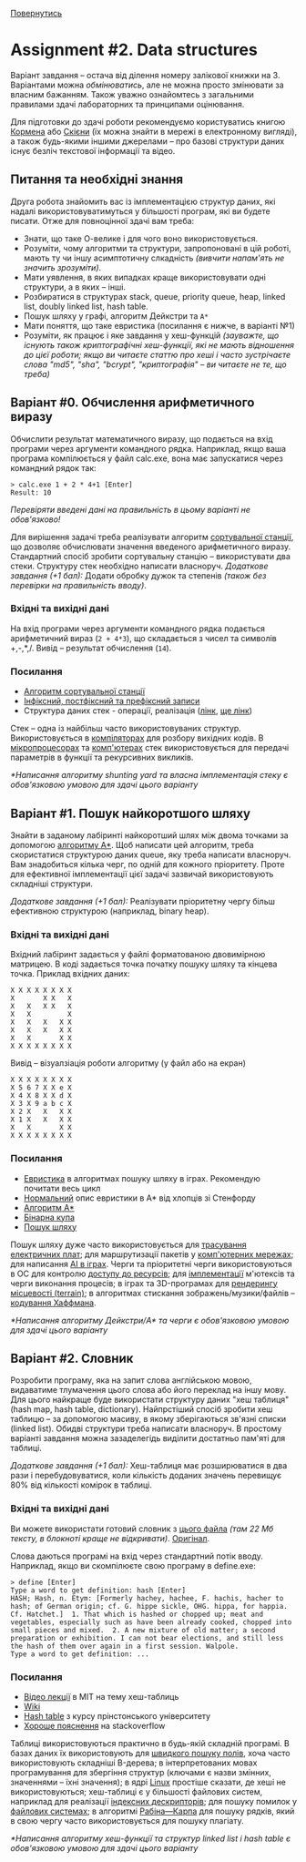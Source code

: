 [Повернутись](../index.md)
# [](#header-1)Assignment #2. Data structures

Варіант завдання – остача від ділення номеру залікової книжки на 3. Варіантами можна _обмінюватись_, 
але не можна просто змінювати за власним бажанням. Також уважно ознайомтесь з загальними правилами здачі лабораторних та принципами оцінювання. 

Для підготовки до здачі роботи рекомендуємо користуватись книгою [Кормена](https://ru.wikipedia.org/wiki/%D0%90%D0%BB%D0%B3%D0%BE%D1%80%D0%B8%D1%82%D0%BC%D1%8B:_%D0%BF%D0%BE%D1%81%D1%82%D1%80%D0%BE%D0%B5%D0%BD%D0%B8%D0%B5_%D0%B8_%D0%B0%D0%BD%D0%B0%D0%BB%D0%B8%D0%B7) або [Скієни](http://www.twirpx.com/file/736147/) (їх можна знайти в мережі в електронному вигляді), а також будь-якими іншими джерелами – про базові структури даних існує безліч текстової інформації та відео.

## Питання та необхідні знання
Друга робота знайомить вас із імплементацією структур даних, які надалі використовуватимуться у більшості програм, які ви будете писати. Отже для повноцінної здачі вам треба: 
* Знати, що таке О-велике і для чого воно використовується.
* Розуміти, чому алгоритми та структури, запропоновані в цій роботі, мають ту чи іншу асимптотичну слкадність *(вивчити напам'ять не значить зрозуміти)*.
* Мати уявлення, в яких випадках краще використовувати одні структури, а в яких – інші.
* Розбиратися в структурах stack, queue, priority queue, heap, linked list, doubly linked list, hash table.
* Пошук шляху у графі, алгоритм Дейкстри та `А*`
* Мати поняття, що таке евристика (посилання є нижче, в варіанті №1)
* Розуміти, як працює і яке завдання у хеш-функцій *(зауважте, що існують також криптографічні хеш-функції, які не мають відношення до цієї роботи; якщо ви читаєте статтю про хеші і часто зустрічаєте слова "md5", "sha", "bcrypt", "криптографія" – ви читаєте не те, що треба)*

## [](#header-2)Варіант #0. Обчислення арифметичного виразу
Обчислити результат математичного виразу, що подається на вхід програми через аргументи командного рядка. Наприклад, якщо ваша програма компілюється у файл calc.exe, вона має запускатися через командний рядок так:
```
> calc.exe 1 + 2 * 4+1 [Enter]
Result: 10
```
*Перевіряти введені дані на правильність в цьому варіанті не обов'язково!*

Для вирішення задачі треба реалізувати алгоритм [сортувальної станції](https://en.wikipedia.org/wiki/Shunting-yard_algorithm), що дозволяє обчислювати значення введеного арифметичного виразу. Стандартний спосіб зробити сортувальну станцію – використувати два стеки. Структуру стек необхідно написати власноруч.
*Додаткове завдання (+1 бал):* Додати обробку дужок та степенів *(також без перевірки на правильність вводу)*.

### Вхідні та вихідні дані
На вхід програми через аргументи командного рядка подається арифметичний вираз (`2 + 4*3`), що складається з чисел та символів +,-,\*,/. Вивід – результат обчислення (`14`).

### Посилання
* [Алгоритм сортувальної станції](https://en.wikipedia.org/wiki/Shunting-yard_algorithm)
* [Інфіксний, постфіксний та префіксний записи](http://www.cs.man.ac.uk/~pjj/cs2121/fix.html)
* Структура даних стек - операції, реалізація ([лінк](http://informatics.mccme.ru/mod/book/view.php?id=580), [ще лінк](https://en.wikipedia.org/wiki/Stack_(abstract_data_type)))

Стек – одна із найбільш часто використовуваних структур. Використовується в [компіляторах](http://softwareengineering.stackexchange.com/questions/165543/how-to-write-a-very-basic-compiler) для розбору вихідних кодів. В [мікропроцесорах](http://stackoverflow.com/questions/1114047/what-is-the-role-of-stack-in-a-microprocessor) та [комп'ютерах](https://en.wikipedia.org/wiki/Call_stack) стек використовується для передачі параметрів в функції та рекурсивних викликів.

*\*Написання алгоритму shunting yard та власна імплементація стеку є обов'язковою умовою для здачі цього варіанту*

## [](#header-2)Варіант #1. Пошук найкоротшого шляху
Знайти в заданому лабіринті найкоротший шлях між двома точками за допомогою [алгоритму А\*](https://en.wikipedia.org/wiki/A*_search_algorithm). Щоб написати цей алгоритм, треба скористатися структурою даних queue, яку треба написати власноруч. Вам знадобиться кілька черг, по одній для кожного пріоритету. Проте для ефективної імплементації цієї задачі зазвичай використовують складніші структури.

*Додаткове завдання (+1 бал):* Реалізувати пріоритетну чергу більш ефективною структурою (наприклад, binary heap).

### Вхідні та вихідні дані
Вхідний лабіринт задається у файлі форматованою двовимірною матрицею. В коді задається точка початку пошуку шляху та кінцева точка. Приклад вхідних даних:
```
X X X X X X X X   
X       X X   X   
X   X   X X   X   
X   X         X   
X   X   X   X X     
X   X   X   X X   
X   X       X X   
X X X X X X X X 
```
Вивід – візуалзіація роботи алгоритму (у файл або на екран)
```
X X X X X X X X   
X 5 6 7 X X e X   
X 4 X 8 X X d X   
X 3 X 9 a b c X   
X 2 X   X   X X    
X 1 X   X   X X  
X   X       X X  
X X X X X X X X  
```
### Посилання
* [Евристика](http://gamedev.stackexchange.com/questions/61850/in-a-star-how-does-the-heuristic-help-determine-your-path) в алгоритмах пошуку шляху в іграх. Рекомендую почитати весь цикл
* [Нормальний](http://theory.stanford.edu/~amitp/GameProgramming/Heuristics.html) опис евристики в A\* від хлопців зі Стенфорду
* [Алгоритм А\*](https://en.wikipedia.org/wiki/A*_search_algorithm)
* [Бінарна купа](https://en.wikipedia.org/wiki/Binary_heap)
* [Пошук шляху](https://en.wikipedia.org/wiki/Pathfinding)

Пошук шляху дуже часто використовується для [трасування електричних плат](https://en.wikipedia.org/wiki/Routing_(electronic_design_automation)); для маршрутизації пакетів у [комп'ютерних мережах](https://en.wikipedia.org/wiki/Routing); для написання [AI в іграх](https://arongranberg.com/astar/). Черги та пріоритетні черги використовуються в ОС для контролю [доступу до ресурсів](https://github.com/torvalds/linux/blob/b3a3a9c441e2c8f6b6760de9331023a7906a4ac6/include/linux/prio_heap.h); для [імплементації](https://github.com/torvalds/linux/blob/master/include/linux/plist.h) м'ютексів та черги виконання процесів; в іграх та 3D-програмах для [рендерингу місцевості (terrain)](https://en.wikipedia.org/wiki/ROAM); в алгоритмах стискання зображень/музики/файлів – [кодування Хаффмана](https://en.wikibooks.org/wiki/JPEG_-_Idea_and_Practice/The_Huffman_coding).

*\*Написання алгоритму Дейкстри/A\* та черги є обов'язковою умовою для здачі цього варіанту*


## [](#header-2)Варіант #2. Словник
Розробити програму, яка на запит слова англійською мовою, видаватиме тлумачення цього слова або його переклад на іншу мову. Для цього найкраще буде використати структуру даних "хеш таблиця" (hash map, hash table, dictionary). Найпрстіший спосіб зробити хеш таблицю – за допомогою масиву, в якому зберігаються зв'язні списки (linked list). Обидві структури треба написати власноруч. В простому варіанті завдання можна зазаделегідь виділити достатньо пам'яті для таблиці.

*Додаткове завдання (+1 бал):* Хеш-таблиця має розширюватися в два рази і перебудовуватися, коли кількість доданих значень перевищує 80% від кількості комірок в таблиці.

### Вхідні та вихідні дані
Ви можете використати готовий словник з [цього файла](dict_processed.txt) *(там 22 Мб тексту, в блокноті краще не відкривати)*. [Оригінал](http://www.gutenberg.org/ebooks/29765).

Слова даються програмі на вхід через стандартний потік вводу. Наприклад, якщо ви скомпілюєте свою програму в define.exe:
```
> define [Enter]
Type a word to get definition: hash [Enter]
HASH; Hash, n. Etym: [Formerly hachey, hachee, F. hachis, hacher to hash; of German origin; cf. G. hippe sickle, OHG. hippa, for happia.
Cf. Hatchet.]  1. That which is hashed or chopped up; meat and vegetables, especially such as have been already cooked, chopped into
small pieces and mixed.  2. A new mixture of old matter; a second preparation or exhibition. I can not bear elections, and still less
the hash of them over again in a first session. Walpole.
Type a word to get definition: ...
```

### Посилання
* [Відео лекції](https://www.youtube.com/watch?v=0M_kIqhwbFo) в MIT на тему хеш-таблиць 
* [Wiki](https://en.wikipedia.org/wiki/Hash_table)
* [Hash table](http://algs4.cs.princeton.edu/34hash/) з курсу прінстонського університету
* [Хороше пояснення](http://stackoverflow.com/a/730813) на stackoverflow

Таблиці використовуються практично в будь-якій складній програмі. В базах даних їх використовують для [швидкого пошуку полів](https://en.wikipedia.org/wiki/Database_index), хоча часто використовують складніші B-дерева; в інтерпретованих мовах програмування для збергіння структур (ключами є назви змінних, значеннями – їхні значення); в ядрі [Linux](https://github.com/torvalds/linux/blob/b3a3a9c441e2c8f6b6760de9331023a7906a4ac6/include/linux/hash.h) простіше сказати, де хеші не використовуються; хеш-таблиці є у більшості файлових систем, наприклад для реалізації [індексних дескрипторів](https://github.com/torvalds/linux/blob/42a2d923cc349583ebf6fdd52a7d35e1c2f7e6bd/fs/inode.c); для пошуку помилок у [файлових системах](https://github.com/torvalds/linux/blob/ff812d724254b95df76b7775d1359d856927a840/fs/btrfs/check-integrity.c); в алгоритмі [Рабіна—Карпа](https://uk.wikipedia.org/wiki/%D0%90%D0%BB%D0%B3%D0%BE%D1%80%D0%B8%D1%82%D0%BC_%D0%A0%D0%B0%D0%B1%D1%96%D0%BD%D0%B0_%E2%80%94_%D0%9A%D0%B0%D1%80%D0%BF%D0%B0) для пошуку рядків, який в свою чергу часто використовується для пошуку плагіату.

*\*Написання алгоритму хеш-функції та структур linked list і hash table є обов'язковою умовою для здачі цього варіанту*
